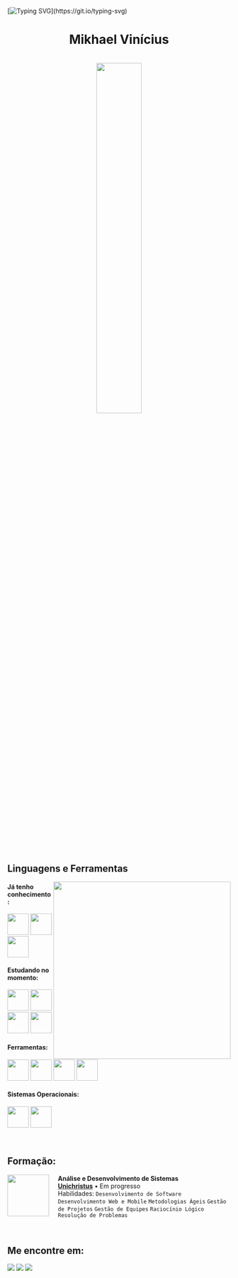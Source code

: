 [![Typing SVG](https://readme-typing-svg.herokuapp.com?font=JetBrains+Mono&pause=1000&center=true&vCenter=true&random=false&width=435&lines=Bem+vindo+ao+meu+perfil+do+GitHub!)](https://git.io/typing-svg)

<h1 align="center">Mikhael Vinícius</h1>

<br>

<div align="center" style="margin-bottom:50px">
 <img width=45% align="center" src="https://github-readme-stats.vercel.app/api?username=mikhaelviniciusm&theme=github_dark&show_icons=true" />
</div>

## Linguagens e Ferramentas

<img src="https://static.vecteezy.com/system/resources/previews/033/535/086/non_2x/coding-coding-3d-illustrations-free-png.png" min-width="400px" max-width="400px" width="400px" align="right">

#### Já tenho conhecimento:
[<img height="48px" width="48px" src="https://skillicons.dev/icons?i=c"/>](https://en.wikipedia.org/wiki/C_(programming_language))
[<img height="48px" width="48px" src="https://skillicons.dev/icons?i=html"/>](https://developer.mozilla.org/en-US/docs/Web/HTML)
[<img height="48px" width="48px" src="https://skillicons.dev/icons?i=css"/>](https://developer.mozilla.org/en-US/docs/Web/CSS)

#### Estudando no momento:
[<img height="48px" width="48px" src="https://skillicons.dev/icons?i=java"/>](https://www.java.com/)
[<img height="48px" width="48px" src="https://skillicons.dev/icons?i=python"/>](https://www.python.org/)
[<img height="48px" width="48px" src="https://skillicons.dev/icons?i=js"/>](https://developer.mozilla.org/en-US/docs/Web/JavaScript)
[<img height="48px" width="48px" src="https://skillicons.dev/icons?i=nodejs"/>](https://nodejs.org/en)


#### Ferramentas:
[<img height="48px" width="48px" src="https://skillicons.dev/icons?i=vscode"/>](https://code.visualstudio.com/)
[<img height="48px" width="48px" src="https://skillicons.dev/icons?i=github"/>](https://github.com/)
[<img height="48px" width="48px" src="https://skillicons.dev/icons?i=git"/>](https://git-scm.com/)
[<img height="48px" width="48px" src="https://skillicons.dev/icons?i=figma"/>](https://www.figma.com/)

#### Sistemas Operacionais:
[<img height="48px" width="48px" src="https://skillicons.dev/icons?i=windows"/>](https://www.microsoft.com/pt-br/windows)
[<img height="48px" width="48px" src="https://skillicons.dev/icons?i=linux"/>](https://www.linux.org/)

<br>

## Formação:

[<img align="left" height="94px" width="94px" src="https://scontent.ffor27-1.fna.fbcdn.net/v/t39.30808-6/334034442_229740642806846_3664143900888469211_n.jpg?_nc_cat=105&ccb=1-7&_nc_sid=5f2048&_nc_ohc=uC0NdtnfmQkQ7kNvgEw-J8v&_nc_ht=scontent.ffor27-1.fna&oh=00_AYBE10bUQKGtd0NxGP7AaEw_sjAXSmiVmgHY8n4m2X0DbA&oe=66478538" style="margin-right: 20px;"/>](https://www.unichristus.edu.br/)
**Análise e Desenvolvimento de Sistemas** \
[**Unichristus**](https://www.unichristus.edu.br/)  • Em progresso\
Habilidades: `Desenvolvimento de Software` `Desenvolvimento Web e Mobile` `Metodologias Ágeis` `Gestão de Projetos` `Gestão de Equipes`
`Raciocínio Lógico` `Resolução de Problemas`

<br>

## Me encontre em:
<div>
<a href="https://www.instagram.com/mikhaelvinicius/" target="_blank"><img loading="lazy" src="https://img.shields.io/badge/-Instagram-%23E4405F?style=for-the-badge&logo=instagram&logoColor=white" target="_blank"></a>
<a href = "mailto: mikhaelviniciusm@gmail.com"><img loading="lazy" src="https://img.shields.io/badge/Gmail-D14836?style=for-the-badge&logo=gmail&logoColor=white" target="_blank"></a>
<a href="https://www.linkedin.com/in/mikhaelvinicius/" target="_blank"><img loading="lazy" src="https://img.shields.io/badge/-LinkedIn-%230077B5?style=for-the-badge&logo=linkedin&logoColor=white" target="_blank"></a>   

</div>
